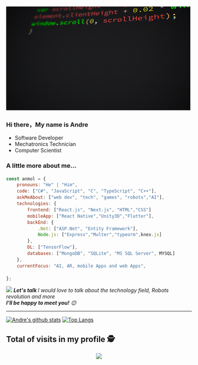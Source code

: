![gif](https://github.com/Andre2553/Andre2553/blob/main/source.gif)

### Hi there，My name is Andre


- Software Developer
- Mechatronics Technician
- Computer Scientist

###  A little more about me...  

```javascript
const anmol = {
    pronouns: "He" | "Him",
    code: ["C#", "JavaScript", "C", "TypeScript", "C++"],
    askMeAbout: ["web dev", "tech", "games", "robots","AI"],
    technologies: {
        frontend: ["React.js", "Next.js", "HTML","CSS"]
        mobileApp: ["React Native","Unity3D","Flutter"],
        backEnd: {
            .Net: ["ASP.Net", "Entity Framework"],
            Node.js: ["Express","Multer","typeorm",knex.js]
        },
        DL: ["TensorFlow"],
        databases: ["MongoDB", "SQLite", "MS SQL Server", MYSQL]
    },
    currentFocus: "AI, AR, mobile Apps and web Apps",
    
};
```

<img src="https://media.giphy.com/media/LnQjpWaON8nhr21vNW/giphy.gif" width="60"> <em><b>Let's talk </b> I would love to talk about the technology field, Robots revolution and more <br/><b>I'll be happy to meet you!</b> 😊</em>

---

[![Andre's github stats](https://github-readme-stats.vercel.app/api?username=Andre2553&show_icons=true&theme=merko)](https://github.com/anuraghazra/github-readme-stats) [![Top Langs](https://github-readme-stats.vercel.app/api/top-langs/?username=Andre2553&layout=compact&theme=merko)](https://github.com/anuraghazra/github-readme-stats)

<p align="center"> 

 ## Total of visits in my profile :detective: <br>
 <p align="center"> 
   <img alingn="center" src="https://profile-counter.glitch.me/Andre2553/count.svg" />
 </p>

